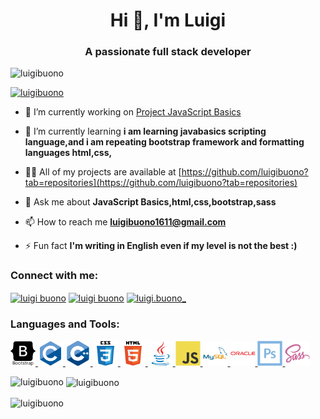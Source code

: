 <h1 align="center">Hi 👋, I'm Luigi</h1>
<h3 align="center">A passionate full stack developer</h3>




<p align="left"> <img src="https://komarev.com/ghpvc/?username=luigibuono&label=Profile%20views&color=0e75b6&style=flat" alt="luigibuono" /> </p>

<p align="left"> <a href="https://github.com/ryo-ma/github-profile-trophy"><img src="https://github-profile-trophy.vercel.app/?username=luigibuono" alt="luigibuono" /></a> </p>

































- 🔭 I’m currently working on [Project JavaScript Basics](https://luigibuono.github.io/Progetto-javascript-Basics-Luigi-Buono/)

- 🌱 I’m currently learning **i am learning javabasics scripting language,and i am repeating bootstrap framework and formatting languages ​​html,css,**

- 👨‍💻 All of my projects are available at [https://github.com/luigibuono?tab=repositories](https://github.com/luigibuono?tab=repositories)

- 💬 Ask me about **JavaScript Basics,html,css,bootstrap,sass**

- 📫 How to reach me **luigibuono1611@gmail.com**

- ⚡ Fun fact **I'm writing in English even if my level is not the best :)**






<h3 align="left">Connect with me:</h3>
<p align="left">
<a href="https://linkedin.com/in/luigi buono" target="blank"><img align="center" src="https://raw.githubusercontent.com/rahuldkjain/github-profile-readme-generator/master/src/images/icons/Social/linked-in-alt.svg" alt="luigi buono" height="30" width="40" /></a>
<a href="https://fb.com/luigi buono" target="blank"><img align="center" src="https://raw.githubusercontent.com/rahuldkjain/github-profile-readme-generator/master/src/images/icons/Social/facebook.svg" alt="luigi buono" height="30" width="40" /></a>
<a href="https://instagram.com/luigi.buono_" target="blank"><img align="center" src="https://raw.githubusercontent.com/rahuldkjain/github-profile-readme-generator/master/src/images/icons/Social/instagram.svg" alt="luigi.buono_" height="30" width="40" /></a>
</p>

<h3 align="left">Languages and Tools:</h3>
<p align="left"> <a href="https://getbootstrap.com" target="_blank" rel="noreferrer"> <img src="https://raw.githubusercontent.com/devicons/devicon/master/icons/bootstrap/bootstrap-plain-wordmark.svg" alt="bootstrap" width="40" height="40"/> </a> <a href="https://www.cprogramming.com/" target="_blank" rel="noreferrer"> <img src="https://raw.githubusercontent.com/devicons/devicon/master/icons/c/c-original.svg" alt="c" width="40" height="40"/> </a> <a href="https://www.w3schools.com/cpp/" target="_blank" rel="noreferrer"> <img src="https://raw.githubusercontent.com/devicons/devicon/master/icons/cplusplus/cplusplus-original.svg" alt="cplusplus" width="40" height="40"/> </a> <a href="https://www.w3schools.com/css/" target="_blank" rel="noreferrer"> <img src="https://raw.githubusercontent.com/devicons/devicon/master/icons/css3/css3-original-wordmark.svg" alt="css3" width="40" height="40"/> </a> <a href="https://www.w3.org/html/" target="_blank" rel="noreferrer"> <img src="https://raw.githubusercontent.com/devicons/devicon/master/icons/html5/html5-original-wordmark.svg" alt="html5" width="40" height="40"/> </a> <a href="https://www.java.com" target="_blank" rel="noreferrer"> <img src="https://raw.githubusercontent.com/devicons/devicon/master/icons/java/java-original.svg" alt="java" width="40" height="40"/> </a> <a href="https://developer.mozilla.org/en-US/docs/Web/JavaScript" target="_blank" rel="noreferrer"> <img src="https://raw.githubusercontent.com/devicons/devicon/master/icons/javascript/javascript-original.svg" alt="javascript" width="40" height="40"/> </a> <a href="https://www.mysql.com/" target="_blank" rel="noreferrer"> <img src="https://raw.githubusercontent.com/devicons/devicon/master/icons/mysql/mysql-original-wordmark.svg" alt="mysql" width="40" height="40"/> </a> <a href="https://www.oracle.com/" target="_blank" rel="noreferrer"> <img src="https://raw.githubusercontent.com/devicons/devicon/master/icons/oracle/oracle-original.svg" alt="oracle" width="40" height="40"/> </a> <a href="https://www.photoshop.com/en" target="_blank" rel="noreferrer"> <img src="https://raw.githubusercontent.com/devicons/devicon/master/icons/photoshop/photoshop-line.svg" alt="photoshop" width="40" height="40"/> </a> <a href="https://sass-lang.com" target="_blank" rel="noreferrer"> <img src="https://raw.githubusercontent.com/devicons/devicon/master/icons/sass/sass-original.svg" alt="sass" width="40" height="40"/> </a> </p>

<p><img align="left" src="https://github-readme-stats.vercel.app/api/top-langs?username=luigibuono&show_icons=true&locale=en&layout=compact" alt="luigibuono" /></p>

<p>&nbsp;<img align="center" src="https://github-readme-stats.vercel.app/api?username=luigibuono&show_icons=true&locale=en" alt="luigibuono" /></p>

<p><img align="center" src="https://github-readme-streak-stats.herokuapp.com/?user=luigibuono&" alt="luigibuono" /></p>
  
  
  
  
  
  
  
  
  
  
  

